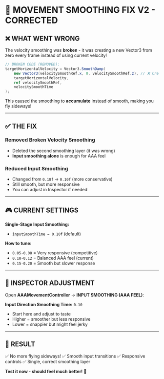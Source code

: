 # 🔧 MOVEMENT SMOOTHING FIX V2 - CORRECTED

## ❌ WHAT WENT WRONG

The velocity smoothing was **broken** - it was creating a new Vector3 from zero every frame instead of using current velocity!

```csharp
// BROKEN CODE (REMOVED):
targetHorizontalVelocity = Vector3.SmoothDamp(
    new Vector3(velocitySmoothRef.x, 0, velocitySmoothRef.z), // ❌ Creates new vector!
    targetHorizontalVelocity,
    ref velocitySmoothRef,
    velocitySmoothTime
);
```

This caused the smoothing to **accumulate** instead of smooth, making you fly sideways!

---

## ✅ THE FIX

### Removed Broken Velocity Smoothing
- Deleted the second smoothing layer (it was wrong)
- **Input smoothing alone** is enough for AAA feel

### Reduced Input Smoothing
- Changed from `0.18f` → `0.10f` (more conservative)
- Still smooth, but more responsive
- You can adjust in Inspector if needed

---

## 🎮 CURRENT SETTINGS

**Single-Stage Input Smoothing:**
- `inputSmoothTime = 0.10f` (default)

**How to tune:**
- `0.05-0.08` = Very responsive (competitive)
- `0.10-0.12` = Balanced AAA feel (current)
- `0.15-0.20` = Smooth but slower response

---

## 🔧 INSPECTOR ADJUSTMENT

Open **AAAMovementController** → **INPUT SMOOTHING (AAA FEEL)**:

**Input Direction Smoothing Time:** `0.10`
- Start here and adjust to taste
- Higher = smoother but less responsive
- Lower = snappier but might feel jerky

---

## 🎯 RESULT

✅ No more flying sideways!
✅ Smooth input transitions
✅ Responsive controls
✅ Single, correct smoothing layer

**Test it now - should feel much better!** 🚀
